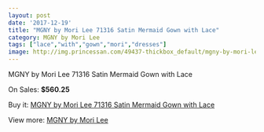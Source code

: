 ```yaml
---
layout: post
date: '2017-12-19'
title: "MGNY by Mori Lee 71316 Satin Mermaid Gown with Lace"
category: MGNY by Mori Lee
tags: ["lace","with","gown","mori","dresses"]
image: http://img.princessan.com/49437-thickbox_default/mgny-by-mori-lee-71316-satin-mermaid-gown-with-lace.jpg
---
```

MGNY by Mori Lee 71316 Satin Mermaid Gown with Lace

On Sales: **$560.25**
<a href="https://www.princessan.com/en/mgny-by-mori-lee/22320-mgny-by-mori-lee-71316-satin-mermaid-gown-with-lace.html"><amp-img layout="responsive" width="600" height="600" src="//img.princessan.com/49437-thickbox_default/mgny-by-mori-lee-71316-satin-mermaid-gown-with-lace.jpg" alt="MGNY by Mori Lee 71316 Satin Mermaid Gown with Lace 0" /></a>
<a href="https://www.princessan.com/en/mgny-by-mori-lee/22320-mgny-by-mori-lee-71316-satin-mermaid-gown-with-lace.html"><amp-img layout="responsive" width="600" height="600" src="//img.princessan.com/49440-thickbox_default/mgny-by-mori-lee-71316-satin-mermaid-gown-with-lace.jpg" alt="MGNY by Mori Lee 71316 Satin Mermaid Gown with Lace 1" /></a>
<a href="https://www.princessan.com/en/mgny-by-mori-lee/22320-mgny-by-mori-lee-71316-satin-mermaid-gown-with-lace.html"><amp-img layout="responsive" width="600" height="600" src="//img.princessan.com/49439-thickbox_default/mgny-by-mori-lee-71316-satin-mermaid-gown-with-lace.jpg" alt="MGNY by Mori Lee 71316 Satin Mermaid Gown with Lace 2" /></a>
<a href="https://www.princessan.com/en/mgny-by-mori-lee/22320-mgny-by-mori-lee-71316-satin-mermaid-gown-with-lace.html"><amp-img layout="responsive" width="600" height="600" src="//img.princessan.com/49438-thickbox_default/mgny-by-mori-lee-71316-satin-mermaid-gown-with-lace.jpg" alt="MGNY by Mori Lee 71316 Satin Mermaid Gown with Lace 3" /></a>

Buy it: [MGNY by Mori Lee 71316 Satin Mermaid Gown with Lace](https://www.princessan.com/en/mgny-by-mori-lee/22320-mgny-by-mori-lee-71316-satin-mermaid-gown-with-lace.html "MGNY by Mori Lee 71316 Satin Mermaid Gown with Lace")

View more: [MGNY by Mori Lee](https://www.princessan.com/en/186-mgny-by-mori-lee "MGNY by Mori Lee")